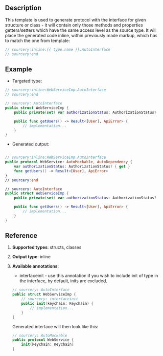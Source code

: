 ## Description
This template is used to generate protocol with the interface for given structure or class - it will contain only those methods and properties getters/setters which have the same access level as the source type. It will place the generated code inline, within previously made markup, which has to match the one from template:

```swift
// sourcery:inline:{{ type.name }}.AutoInterface
// sourcery:end
```

## Example
- Targeted type:

```swift
// sourcery:inline:WebServiceImp.AutoInterface
// sourcery:end

// sourcery: AutoInterface
public struct WebServiceImp {
    public private(set) var authorizationStatus: AuthorizationStatus?

    public func getUsers() -> Result<[User], ApiError> {
        // implementation...
    }
}

```

- Generated output:

```swift

// sourcery:inline:WebServiceImp.AutoInterface
public protocol WebService: AutoMockable, AutoDependency {
    var authorizationStatus: AuthorizationStatus? { get }
    func getUsers() -> Result<[User], ApiError>
}
// sourcery:end

// sourcery: AutoInterface
public struct WebServiceImp {
    public private(set) var authorizationStatus: AuthorizationStatus?

    public func getUsers() -> Result<[User], ApiError> {
        // implementation...
    }
}

```

## Reference

1. **Supported types**: structs, classes
2. **Output type**: inline
3. **Available annotations**:
	- interfaceinit - use this annotation if you wish to include init of type in the interface, by default, inits are excluded.

	```swift
    // sourcery: AutoInterface
    public struct WebServiceImp {
        // sourcery: interfaceinit
        public init(keychain: Keychain) {
            // implementation...
        }
    }
	```

	Generated interface will then look like this:

	```swift
    // sourcery: AutoMockable
    public protocol WebService {
        init(keychain: Keychain)
    }
	```
